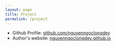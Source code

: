 ```yaml
---
layout: page
title: Project
permalink: /project
---
```


- Github Profile: [github.com/nguyenngoclongdev](https://github.com/nguyenngoclongdev)
- Author's website: [nguyenngoclongdev.github.io](https://nguyenngoclongdev.github.io)
